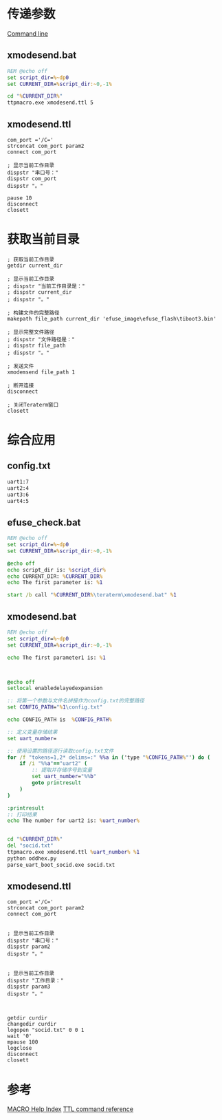 # 传递参数

[Command line](https://teratermproject.github.io/manual/5/en/macro/commandline.html)
## xmodesend.bat
```bat
REM @echo off
set script_dir=%~dp0
set CURRENT_DIR=%script_dir:~0,-1%

cd "%CURRENT_DIR%"
ttpmacro.exe xmodesend.ttl 5
```

## xmodesend.ttl
```ttl
com_port ='/C='
strconcat com_port param2
connect com_port 

; 显示当前工作目录
dispstr "串口号："
dispstr com_port
dispstr "。"

pause 10
disconnect
closett
```

# 获取当前目录
```ttl
; 获取当前工作目录
getdir current_dir

; 显示当前工作目录
; dispstr "当前工作目录是："
; dispstr current_dir
; dispstr "。"

; 构建文件的完整路径
makepath file_path current_dir 'efuse_image\efuse_flash\tiboot3.bin'

; 显示完整文件路径
; dispstr "文件路径是："
; dispstr file_path
; dispstr "。"

; 发送文件
xmodemsend file_path 1

; 断开连接
disconnect

; 关闭Teraterm窗口
closett
```

# 综合应用
## config.txt
```txt
uart1:7
uart2:4
uart3:6
uart4:5
```

## efuse_check.bat
```bat
REM @echo off
set script_dir=%~dp0
set CURRENT_DIR=%script_dir:~0,-1%

@echo off
echo script_dir is: %script_dir%
echo CURRENT_DIR: %CURRENT_DIR%
echo The first parameter is: %1

start /b call "%CURRENT_DIR%\teraterm\xmodesend.bat" %1
```


## xmodesend.bat
```bat
REM @echo off
set script_dir=%~dp0
set CURRENT_DIR=%script_dir:~0,-1%

echo The first parameter1 is: %1



@echo off
setlocal enabledelayedexpansion

:: 将第一个参数与文件名拼接作为config.txt的完整路径
set CONFIG_PATH="%1\config.txt"

echo CONFIG_PATH is  %CONFIG_PATH%

:: 定义变量存储结果
set uart_number=

:: 使用设置的路径逐行读取config.txt文件
for /f "tokens=1,2* delims=:" %%a in ('type "%CONFIG_PATH%"') do (
    if /i "%%a"=="uart2" (
        :: 提取并存储序号到变量
        set uart_number="%%b"
        goto printresult
    )
)

:printresult
:: 打印结果
echo The number for uart2 is: %uart_number%


cd "%CURRENT_DIR%"
del "socid.txt"
ttpmacro.exe xmodesend.ttl %uart_number% %1 
python oddhex.py
parse_uart_boot_socid.exe socid.txt
```

## xmodesend.ttl
```ttl
com_port ='/C='
strconcat com_port param2
connect com_port 


; 显示当前工作目录
dispstr "串口号："
dispstr param2
dispstr "。"


; 显示当前工作目录
dispstr "工作目录："
dispstr param3
dispstr "。"



getdir curdir
changedir curdir
logopen "socid.txt" 0 0 1
wait '0'
mpause 100
logclose
disconnect
closett
```

# 参考
[MACRO Help Index](https://teratermproject.github.io/manual/5/en/macro/)
[TTL command reference](https://teratermproject.github.io/manual/5/en/macro/command/index.html)
